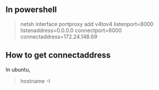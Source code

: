 ## In powershell
> netsh interface portproxy add v4tov4 listenport=8000 listenaddress=0.0.0.0 connectport=8000 connectaddress=172.24.148.69

## How to get connectaddress
In ubuntu,
> hostname -I